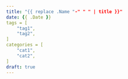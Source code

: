 ```yaml
---
title: "{{ replace .Name "-" " " | title }}"
date: {{ .Date }}
tags = [
    "tag1",
    "tag2",
]
categories = [
    "cat1",
    "cat2",
]
draft: true
---
```

